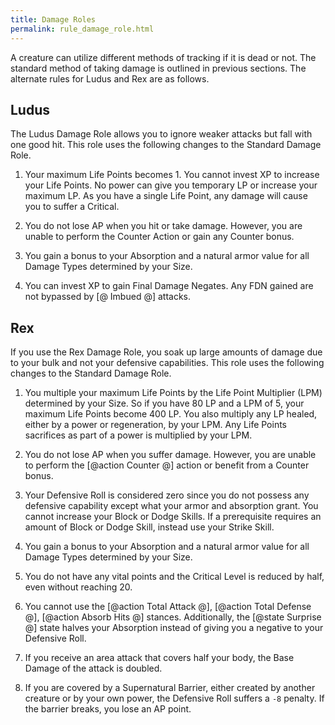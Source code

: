 ```yaml
---
title: Damage Roles
permalink: rule_damage_role.html
---
```


A creature can utilize different methods of tracking if it is dead or not. The standard method of taking damage is outlined in previous sections. The alternate rules for Ludus and Rex are as follows.

## Ludus
The Ludus Damage Role allows you to ignore weaker attacks but fall with one good hit. This role uses the following changes to the Standard Damage Role.

1. Your maximum Life Points becomes 1. You cannot invest XP to increase your Life Points. No power can give you temporary LP or increase your maximum LP. As you have a single Life Point, any damage will cause you to suffer a Critical.

2. You do not lose AP when you hit or take damage. However, you are unable to perform the Counter Action or gain any Counter bonus. 

3. You gain a bonus to your Absorption and a natural armor value for all Damage Types determined by your Size.

4. You can invest XP to gain Final Damage Negates. Any FDN gained are not bypassed by [@ Imbued @] attacks.

## Rex
If you use the Rex Damage Role, you soak up large amounts of damage due to your bulk and not your defensive capabilities. This role uses the following changes to the Standard Damage Role.

1. You multiple your maximum Life Points by the Life Point Multiplier (LPM) determined by your Size. So if you have 80 LP and a LPM of 5, your maximum Life Points become 400 LP. You also multiply any LP healed, either by a power or regeneration, by your LPM. Any Life Points sacrifices as part of a power is multiplied by your LPM.

2. You do not lose AP when you suffer damage. However, you are unable to perform the [@action Counter @] action or benefit from a Counter bonus. 

3. Your Defensive Roll is considered zero since you do not possess any defensive capability except what your armor and absorption grant. You cannot increase your Block or Dodge Skills. If a prerequisite requires an amount of Block or Dodge Skill, instead use your Strike Skill.

4. You gain a bonus to your Absorption and a natural armor value for all Damage Types determined by your Size.

5. You do not have any vital points and the Critical Level is reduced by half, even without reaching 20.

6. You cannot use the [@action Total Attack @], [@action Total Defense @], [@action Absorb Hits @] stances. Additionally, the [@state Surprise @] state halves your Absorption instead of giving you a negative to your Defensive Roll.

7. If you receive an area attack that covers half your body, the Base Damage of the attack is doubled.

8. If you are covered by a Supernatural Barrier, either created by another creature or by your own power, the Defensive Roll suffers a `-8` penalty. If the barrier breaks, you lose an AP point.